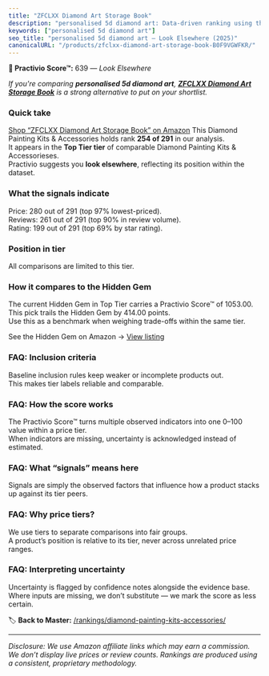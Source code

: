 ```yaml
---
title: "ZFCLXX Diamond Art Storage Book"
description: "personalised 5d diamond art: Data-driven ranking using the Practivio Score™. Positioned by quality, value, demand, findability, momentum."
keywords: ["personalised 5d diamond art"]
seo_title: "personalised 5d diamond art — Look Elsewhere (2025)"
canonicalURL: "/products/zfclxx-diamond-art-storage-book-B0F9VGWFKR/"
---
```


**🚫 Practivio Score™:** 639 — _Look Elsewhere_


*If you're comparing **personalised 5d diamond art**, **[ZFCLXX Diamond Art Storage Book](https://www.amazon.com/dp/B0F9VGWFKR?tag=practivio-20)** is a strong alternative to put on your shortlist.*
### Quick take
[Shop “ZFCLXX Diamond Art Storage Book” on Amazon](https://www.amazon.com/dp/B0F9VGWFKR?tag=practivio-20)
This Diamond Painting Kits & Accessories holds rank **254 of 291** in our analysis.  
It appears in the **Top Tier tier** of comparable Diamond Painting Kits & Accessorieses.  
Practivio suggests you **look elsewhere**, reflecting its position within the dataset.

### What the signals indicate
Price: 280 out of 291 (top 97% lowest-priced).  
Reviews: 261 out of 291 (top 90% in review volume).  
Rating: 199 out of 291 (top 69% by star rating).  

### Position in tier
All comparisons are limited to this tier.

### How it compares to the Hidden Gem
The current Hidden Gem in Top Tier carries a Practivio Score™ of 1053.00.  
This pick trails the Hidden Gem by 414.00 points.  
Use this as a benchmark when weighing trade-offs within the same tier.  

See the Hidden Gem on Amazon → [View listing](https://www.amazon.com/dp/B088K3FQ7W?tag=practivio-20)

### FAQ: Inclusion criteria
Baseline inclusion rules keep weaker or incomplete products out.  
This makes tier labels reliable and comparable.

### FAQ: How the score works
The Practivio Score™ turns multiple observed indicators into one 0–100 value within a price tier.  
When indicators are missing, uncertainty is acknowledged instead of estimated.

### FAQ: What “signals” means here
Signals are simply the observed factors that influence how a product stacks up against its tier peers.

### FAQ: Why price tiers?
We use tiers to separate comparisons into fair groups.  
A product’s position is relative to its tier, never across unrelated price ranges.

### FAQ: Interpreting uncertainty
Uncertainty is flagged by confidence notes alongside the evidence base.  
Where inputs are missing, we don’t substitute — we mark the score as less certain.


🏷️ **Back to Master:** [/rankings/diamond-painting-kits-accessories/](/rankings/diamond-painting-kits-accessories/)

---
_Disclosure: We use Amazon affiliate links which may earn a commission. We don’t display live prices or review counts. Rankings are produced using a consistent, proprietary methodology._
